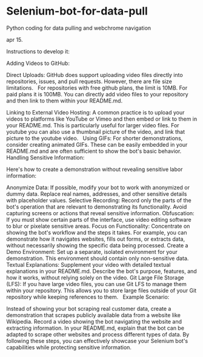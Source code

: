 # Selenium-bot-for-data-pull
Python coding for data pulling and webchrome navigation

apr 15.

Instructions to develop it:

Adding Videos to GitHub:

Direct Uploads:
GitHub does support uploading video files directly into repositories, issues, and pull requests. However, there are file size limitations.   
For repositories with free github plans, the limit is 10MB. For paid plans it is 100MB.
You can directly add video files to your repository and then link to them within your README.md.

Linking to External Video Hosting:
A common practice is to upload your videos to platforms like YouTube or Vimeo and then embed or link to them in your README.md. This is particularly useful for larger video files.
For youtube you can also use a thumbnail picture of the video, and link that picture to the youtube video.   
Using GIFs:
For shorter demonstrations, consider creating animated GIFs. These can be easily embedded in your README.md and are often sufficient to show the bot's basic behavior.   
Handling Sensitive Information:

Here's how to create a demonstration without revealing sensitive labor information:

Anonymize Data:
If possible, modify your bot to work with anonymized or dummy data. Replace real names, addresses, and other sensitive details with placeholder values.
Selective Recording:
Record only the parts of the bot's operation that are relevant to demonstrating its functionality. Avoid capturing screens or actions that reveal sensitive information.
Obfuscation:
If you must show certain parts of the interface, use video editing software to blur or pixelate sensitive areas.
Focus on Functionality:
Concentrate on showing the bot's workflow and the steps it takes. For example, you can demonstrate how it navigates websites, fills out forms, or extracts data, without necessarily showing the specific data being processed.
Create a Demo Environment:
Set up a separate, isolated environment for your demonstration. This environment should contain only non-sensitive data.
Textual Explanations:
Supplement your video with detailed textual explanations in your README.md. Describe the bot's purpose, features, and how it works, without relying solely on the video.
Git Large File Storage (LFS):
If you have large video files, you can use Git LFS to manage them within your repository. This allows you to store large files outside of your Git repository while keeping references to them.   
Example Scenario:

Instead of showing your bot scraping real customer data, create a demonstration that scrapes publicly available data from a website like Wikipedia.
Record a video showing the bot navigating the website and extracting information.
In your README.md, explain that the bot can be adapted to scrape other websites and process different types of data.
By following these steps, you can effectively showcase your Selenium bot's capabilities while protecting sensitive information.
